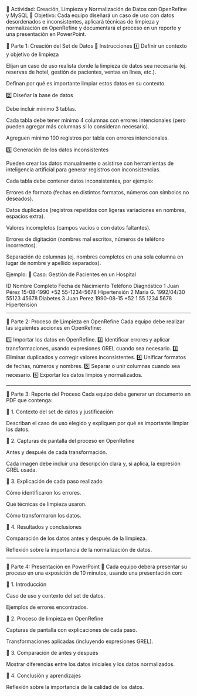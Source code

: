 📌 Actividad: Creación, Limpieza y Normalización de Datos con OpenRefine y MySQL
🎯 Objetivo:
Cada equipo diseñará un caso de uso con datos desordenados e inconsistentes, aplicará técnicas de limpieza y normalización en OpenRefine y documentará el proceso en un reporte y una presentación en PowerPoint.

📌 Parte 1: Creación del Set de Datos
🔹 Instrucciones
1️⃣ Definir un contexto y objetivo de limpieza

Elijan un caso de uso realista donde la limpieza de datos sea necesaria (ej. reservas de hotel, gestión de pacientes, ventas en línea, etc.).

Definan por qué es importante limpiar estos datos en su contexto.

2️⃣ Diseñar la base de datos

Debe incluir mínimo 3 tablas.

Cada tabla debe tener mínimo 4 columnas con errores intencionales (pero pueden agregar más columnas si lo consideran necesario).

Agreguen mínimo 100 registros por tabla con errores intencionales.

3️⃣ Generación de los datos inconsistentes

Pueden crear los datos manualmente o asistirse con herramientas de inteligencia artificial para generar registros con inconsistencias.

Cada tabla debe contener datos inconsistentes, por ejemplo:

Errores de formato (fechas en distintos formatos, números con símbolos no deseados).

Datos duplicados (registros repetidos con ligeras variaciones en nombres, espacios extra).

Valores incompletos (campos vacíos o con datos faltantes).

Errores de digitación (nombres mal escritos, números de teléfono incorrectos).

Separación de columnas (ej. nombres completos en una sola columna en lugar de nombre y apellido separados).

Ejemplo:
📌 Caso: Gestión de Pacientes en un Hospital

ID	Nombre Completo	Fecha de Nacimiento	Teléfono	Diagnóstico
1	Juan Pérez	15-08-1990	+52 55-1234-5678	Hipertensión
2	Maria G.	1992/04/30	55123 45678	Diabetes
3	Juan Perez	1990-08-15	+52 1 55 1234 5678	Hipertension

---

📌 Parte 2: Proceso de Limpieza en OpenRefine
Cada equipo debe realizar las siguientes acciones en OpenRefine:

1️⃣ Importar los datos en OpenRefine.
2️⃣ Identificar errores y aplicar transformaciones, usando expresiones GREL cuando sea necesario.
3️⃣ Eliminar duplicados y corregir valores inconsistentes.
4️⃣ Unificar formatos de fechas, números y nombres.
5️⃣ Separar o unir columnas cuando sea necesario.
6️⃣ Exportar los datos limpios y normalizados.

---

📌 Parte 3: Reporte del Proceso
Cada equipo debe generar un documento en PDF que contenga:

📌 1. Contexto del set de datos y justificación

Describan el caso de uso elegido y expliquen por qué es importante limpiar los datos.

📌 2. Capturas de pantalla del proceso en OpenRefine

Antes y después de cada transformación.

Cada imagen debe incluir una descripción clara y, si aplica, la expresión GREL usada.

📌 3. Explicación de cada paso realizado

Cómo identificaron los errores.

Qué técnicas de limpieza usaron.

Cómo transformaron los datos.

📌 4. Resultados y conclusiones

Comparación de los datos antes y después de la limpieza.

Reflexión sobre la importancia de la normalización de datos.

---

📌 Parte 4: Presentación en PowerPoint 🎤
Cada equipo deberá presentar su proceso en una exposición de 10 minutos, usando una presentación con:

📌 1. Introducción

Caso de uso y contexto del set de datos.

Ejemplos de errores encontrados.

📌 2. Proceso de limpieza en OpenRefine

Capturas de pantalla con explicaciones de cada paso.

Transformaciones aplicadas (incluyendo expresiones GREL).

📌 3. Comparación de antes y después

Mostrar diferencias entre los datos iniciales y los datos normalizados.

📌 4. Conclusión y aprendizajes

Reflexión sobre la importancia de la calidad de los datos.


